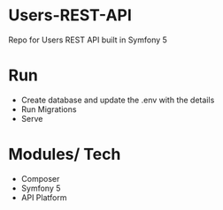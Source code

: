 # Users-REST-API

Repo for Users REST API built in Symfony 5

# Run

- Create database and update the .env with the details
- Run Migrations
- Serve

# Modules/ Tech

- Composer
- Symfony 5
- API Platform
